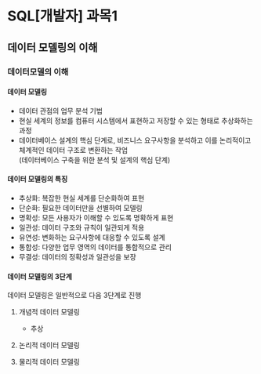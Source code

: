 # SQL[개발자] 과목1

## 데이터 모델링의 이해

### 데이터모델의 이해

#### 데이터 모델링
+ 데이터 관점의 업무 분석 기법
+ 현실 세계의 정보를 컴퓨터 시스템에서 표현하고 저장할 수 있는 형태로 추상화하는 과정
+ 데이터베이스 설계의 핵심 단계로, 비즈니스 요구사항을 분석하고 이를 논리적이고 체계적인 데이터 구조로 변환하는 작업 <br>
  (데이터베이스 구축을 위한 분석 및 설계의 핵심 단계)

#### 데이터 모델링의 특징
+ 추상화: 복잡한 현실 세계를 단순화하여 표현
+ 단순화: 필요한 데이터만을 선별하여 모델링
+ 명확성: 모든 사용자가 이해할 수 있도록 명확하게 표현
+ 일관성: 데이터 구조와 규칙이 일관되게 적용
+ 유연성: 변화하는 요구사항에 대응할 수 있도록 설계
+ 통합성: 다양한 업무 영역의 데이터를 통합적으로 관리
+ 무결성: 데이터의 정확성과 일관성을 보장

#### 데이터 모델링의 3단계
데이터 모델링은 일반적으로 다음 3단계로 진행

1. 개념적 데이터 모델링
    + 추상

2. 논리적 데이터 모델링
 

3. 물리적 데이터 모델링
